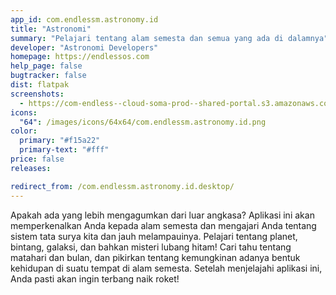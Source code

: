 ```yaml
---
app_id: com.endlessm.astronomy.id
title: "Astronomi"
summary: "Pelajari tentang alam semesta dan semua yang ada di dalamnya"
developer: "Astronomi Developers"
homepage: https://endlessos.com
help_page: false
bugtracker: false
dist: flatpak
screenshots:
  - https://com-endless--cloud-soma-prod--shared-portal.s3.amazonaws.com/apps.239.screenshots.38036afe-a710-4489-b1ac-e51abc56494d_201810161554565555.png
icons:
  "64": /images/icons/64x64/com.endlessm.astronomy.id.png
color:
  primary: "#f15a22"
  primary-text: "#fff"
price: false
releases:

redirect_from: /com.endlessm.astronomy.id.desktop/
---
```


<p>Apakah ada yang lebih mengagumkan dari luar angkasa? Aplikasi ini akan memperkenalkan Anda kepada alam semesta dan mengajari Anda tentang sistem tata surya kita dan jauh melampauinya. Pelajari tentang planet, bintang, galaksi, dan bahkan misteri lubang hitam! Cari tahu tentang matahari dan bulan, dan pikirkan tentang kemungkinan adanya bentuk kehidupan di suatu tempat di alam semesta. Setelah menjelajahi aplikasi ini, Anda pasti akan ingin terbang naik roket!</p>